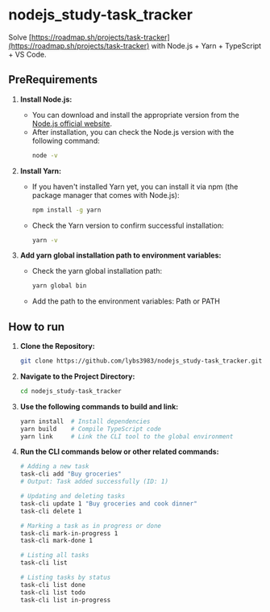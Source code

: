 # nodejs_study-task_tracker
Solve [https://roadmap.sh/projects/task-tracker](https://roadmap.sh/projects/task-tracker) with Node.js + Yarn + TypeScript + VS Code.

## PreRequirements
1. **Install Node.js:**
   - You can download and install the appropriate version from the [Node.js official website](https://nodejs.org/).
   - After installation, you can check the Node.js version with the following command:
     ```bash
     node -v
     ```

2. **Install Yarn:**
   - If you haven't installed Yarn yet, you can install it via npm (the package manager that comes with Node.js):
     ```bash
     npm install -g yarn
     ```
   - Check the Yarn version to confirm successful installation:
     ```bash
     yarn -v
     ```

3. **Add yarn global installation path to environment variables:**
   - Check the yarn global installation path:
     ```bash
     yarn global bin
     ```
   - Add the path to the environment variables: Path or PATH

## How to run
1. **Clone the Repository:**
   ```bash 
   git clone https://github.com/lybs3983/nodejs_study-task_tracker.git
   ```

2. **Navigate to the Project Directory:**
   ```bash
   cd nodejs_study-task_tracker
   ```

3. **Use the following commands to build and link:**
    ```bash
    yarn install  # Install dependencies
    yarn build    # Compile TypeScript code
    yarn link     # Link the CLI tool to the global environment
    ```

4. **Run the CLI commands below or other related commands:**
    ```bash
    # Adding a new task
    task-cli add "Buy groceries"
    # Output: Task added successfully (ID: 1)

    # Updating and deleting tasks
    task-cli update 1 "Buy groceries and cook dinner"
    task-cli delete 1

    # Marking a task as in progress or done
    task-cli mark-in-progress 1
    task-cli mark-done 1

    # Listing all tasks
    task-cli list

    # Listing tasks by status
    task-cli list done
    task-cli list todo
    task-cli list in-progress
    ```